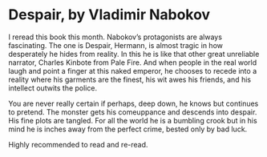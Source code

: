 # Despair, by Vladimir Nabokov

I reread this book this month. Nabokov’s protagonists are always fascinating.
The one is Despair, Hermann, is almost tragic in how desperately he hides from
reality. In this he is like that other great unreliable narrator, Charles
Kinbote from Pale Fire. And when people in the real world laugh and point a
finger at this naked emperor, he chooses to recede into a reality where his
garments are the finest, his wit awes his friends, and his intellect outwits
the police.

You are never really certain if perhaps, deep down, he knows but continues to
pretend. The monster gets his comeuppance and descends into despair. His fine
plots are tangled. For all the world he is a bumbling crook but in his mind he
is inches away from the perfect crime, bested only by bad luck.

Highly recommended to read and re-read.
